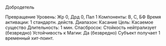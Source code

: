 
Добродетель

Превращение
Уровень: Жр 0, Дрд 0, Пал 1
Компоненты: В, С, БФ
Время активации: 1 стандартн. действ.
Диапазон: Касание
Цель: Касаемое существо
Длительность: 1 мин.
Спасбросок: Стойкость нейтрализует
(безвредно)
Устойчивость к Магии: Да (безвредно)
Субъект получает 1 временный хит-поинт.